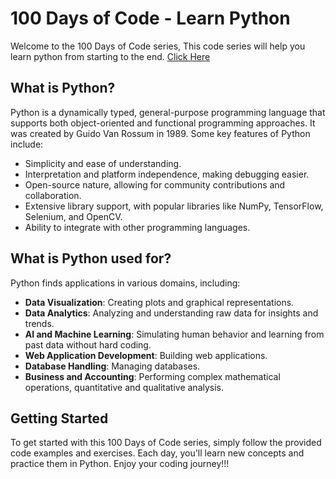 # 100 Days of Code - Learn Python

Welcome to the 100 Days of Code series, This code series will help you learn python from starting to the end. [Click Here](https://tinyurl.com/100daysofcodecwh)

## What is Python?

Python is a dynamically typed, general-purpose programming language that supports both object-oriented and functional programming approaches. It was created by Guido Van Rossum in 1989. Some key features of Python include:

- Simplicity and ease of understanding.
- Interpretation and platform independence, making debugging easier.
- Open-source nature, allowing for community contributions and collaboration.
- Extensive library support, with popular libraries like NumPy, TensorFlow, Selenium, and OpenCV.
- Ability to integrate with other programming languages.

## What is Python used for?

Python finds applications in various domains, including:

- **Data Visualization**: Creating plots and graphical representations.
- **Data Analytics**: Analyzing and understanding raw data for insights and trends.
- **AI and Machine Learning**: Simulating human behavior and learning from past data without hard coding.
- **Web Application Development**: Building web applications.
- **Database Handling**: Managing databases.
- **Business and Accounting**: Performing complex mathematical operations, quantitative and qualitative analysis.

## Getting Started

To get started with this 100 Days of Code series, simply follow the provided code examples and exercises. Each day, you'll learn new concepts and practice them in Python. Enjoy your coding journey!!!
